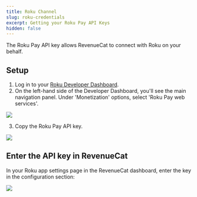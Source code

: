 ```yaml
---
title: Roku Channel
slug: roku-credentials
excerpt: Getting your Roku Pay API Keys
hidden: false
---
```


The Roku Pay API key allows RevenueCat to connect with Roku on your behalf.

## Setup

1. Log in to your [Roku Developer Dashboard](https://developer.roku.com/dev/dashboard).
2. On the left-hand side of the Developer Dashboard, you'll see the main navigation panel. Under 'Monetization' options, select 'Roku Pay web services'.

![](/images/roku/roku-pay-web-services.png)

3. Copy the Roku Pay API key.

![](/images/roku/roku-api-key.png)

## Enter the API key in RevenueCat

In your Roku app settings page in the RevenueCat dashboard, enter the key in the configuration section:

![](/images/roku/roku-name-key.png)
